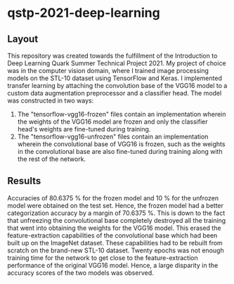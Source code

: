 # qstp-2021-deep-learning

## Layout

This repository was created towards the fulfillment of the Introduction to Deep Learning Quark Summer Technical Project 2021. My project of choice was in the computer vision domain, where I trained image processing models on the STL-10 dataset using TensorFlow and Keras. I implemented transfer learning by attaching the convolution base of the VGG16 model to a custom data augmentation preprocessor and a classifier head. The model was constructed in two ways:

1. The "tensorflow-vgg16-frozen" files contain an implementation wherein the weights of the VGG16 model are frozen and only the classifier head's weights are fine-tuned during training. 
2. The "tensorflow-vgg16-unfrozen" files contain an implementation wherein the convolutional base of VGG16 is frozen, such as the weights in the convolutional base are also fine-tuned during training along with the rest of the network.

## Results

Accuracies of 80.6375 % for the frozen model and 10 % for the unfrozen model were obtained on the test set. Hence, the frozen model had a better categorization accuracy by a margin of 70.6375 %. This is down to the fact that unfreezing the convolutional base completely destroyed all the training that went into obtaining the weights for the VGG16 model. This erased the feature-extraction capabilities of the convolutional base which had been built up on the ImageNet dataset. These capabilities had to be rebuilt from scratch on the brand-new STL-10 dataset. Twenty epochs was not enough training time for the network to get close to the feature-extraction performance of the original VGG16 model. Hence, a large disparity in the accuracy scores of the two models was observed.
